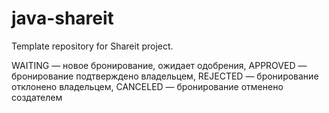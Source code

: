 # java-shareit
Template repository for Shareit project.

WAITING — новое бронирование, ожидает одобрения,
APPROVED — бронирование подтверждено владельцем,
REJECTED — бронирование отклонено владельцем,
CANCELED — бронирование отменено создателем
